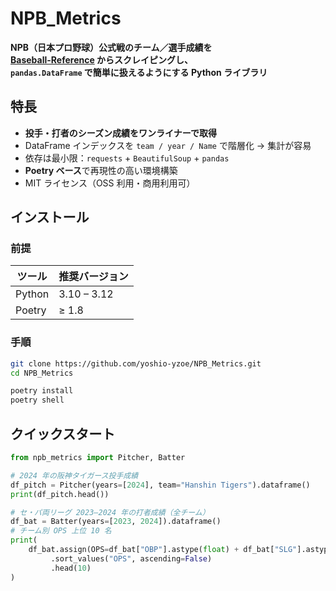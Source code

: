 # NPB_Metrics

**NPB（日本プロ野球）公式戦のチーム／選手成績を  
[Baseball-Reference](https://www.baseball-reference.com/) からスクレイピングし、  
`pandas.DataFrame` で簡単に扱えるようにする Python ライブラリ**



## 特長

- **投手・打者のシーズン成績をワンライナーで取得**
- DataFrame インデックスを `team / year / Name` で階層化 → 集計が容易
- 依存は最小限：`requests` + `BeautifulSoup` + `pandas`
- **Poetry ベース**で再現性の高い環境構築
- MIT ライセンス（OSS 利用・商用利用可）



## インストール

### 前提

| ツール | 推奨バージョン |
|--------|---------------|
| Python | 3.10 – 3.12 |
| Poetry | ≥ 1.8 |

### 手順

```bash
git clone https://github.com/yoshio-yzoe/NPB_Metrics.git
cd NPB_Metrics

poetry install
poetry shell
```

## クイックスタート

```python
from npb_metrics import Pitcher, Batter

# 2024 年の阪神タイガース投手成績
df_pitch = Pitcher(years=[2024], team="Hanshin Tigers").dataframe()
print(df_pitch.head())

# セ・パ両リーグ 2023–2024 年の打者成績（全チーム）
df_bat = Batter(years=[2023, 2024]).dataframe()
# チーム別 OPS 上位 10 名
print(
    df_bat.assign(OPS=df_bat["OBP"].astype(float) + df_bat["SLG"].astype(float))
         .sort_values("OPS", ascending=False)
         .head(10)
)
```

